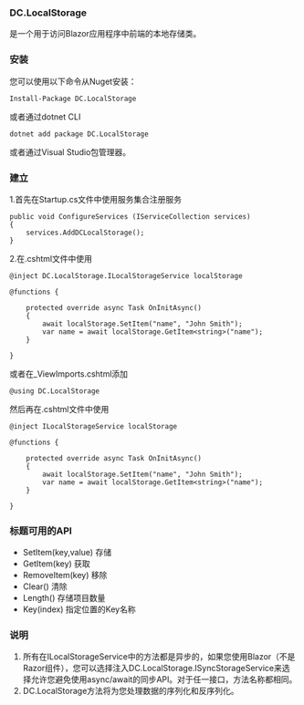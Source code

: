 ###  **DC.LocalStorage** 

是一个用于访问Blazor应用程序中前端的本地存储类。

###  **安装** 

您可以使用以下命令从Nuget安装：

```
Install-Package DC.LocalStorage
```

或者通过dotnet CLI

```
dotnet add package DC.LocalStorage
```

或者通过Visual Studio包管理器。

###  **建立** 

1.首先在Startup.cs文件中使用服务集合注册服务

```
public void ConfigureServices (IServiceCollection services)
{
    services.AddDCLocalStorage();
}
```

2.在.cshtml文件中使用


```
@inject DC.LocalStorage.ILocalStorageService localStorage

@functions {

    protected override async Task OnInitAsync()
    {
        await localStorage.SetItem("name", "John Smith");
        var name = await localStorage.GetItem<string>("name");
    }

}

```

或者在_ViewImports.cshtml添加

```
@using DC.LocalStorage
```
然后再在.cshtml文件中使用

```
@inject ILocalStorageService localStorage

@functions {

    protected override async Task OnInitAsync()
    {
        await localStorage.SetItem("name", "John Smith");
        var name = await localStorage.GetItem<string>("name");
    }

}
```


### 标题**可用的API** 

- SetItem(key,value)  存储
- GetItem(key)   获取
- RemoveItem(key) 移除
- Clear()  清除
- Length() 存储项目数量
- Key(index) 指定位置的Key名称


###  **说明** 

1. 所有在ILocalStorageService中的方法都是异步的，如果您使用Blazor（不是Razor组件），您可以选择注入DC.LocalStorage.ISyncStorageService来选择允许您避免使用async/await的同步API。对于任一接口，方法名称都相同。
2. DC.LocalStorage方法将为您处理数据的序列化和反序列化。

